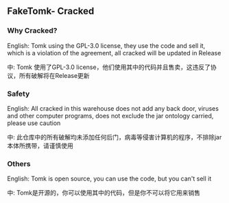 ## FakeTomk- Cracked


### Why Cracked?

[Tomk-OpenSrc]: https://github.com/A-Team-official/Tomk-OpenSource

English: Tomk using the GPL-3.0 license, they use the code and sell it, which is a violation of the agreement, all cracked will be updated in Release

中: Tomk 使用了GPL-3.0 license，他们使用其中的代码并且售卖，这违反了协议，所有破解将在Release更新

### Safety

English: All cracked in this warehouse does not add any back door, viruses and other computer programs, does not exclude the jar ontology carried, please use caution

中: 此仓库中的所有破解均未添加任何后门，病毒等侵害计算机的程序，不排除jar本体所携带，请谨慎使用

### Others

English: Tomk is open source, you can use the code, but you can't sell it

中: Tomk是开源的，你可以使用其中的代码，但是你不可以将它用来销售
